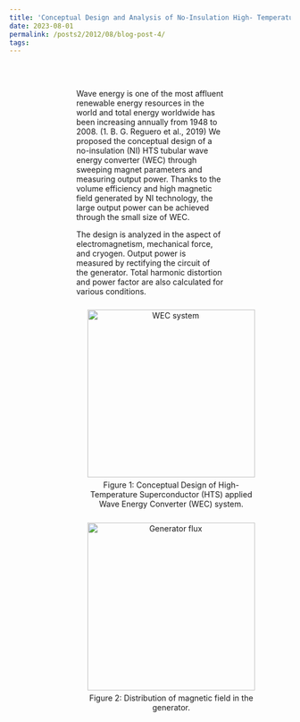```yaml
---
title: 'Conceptual Design and Analysis of No-Insulation High- Temperature Superconductor Tubular Wave Energy Converter'
date: 2023-08-01
permalink: /posts2/2012/08/blog-post-4/
tags:
---
```


<div style="margin-left: 120px; margin-right: 120px; margin-top: 60px;">

  Wave energy is one of the most affluent renewable energy resources in the world and total energy worldwide has been increasing annually from 1948 to 2008. (1. B. G. Reguero et al., 2019) We proposed the conceptual design of a no-insulation (NI) HTS tubular wave energy converter (WEC) through sweeping magnet parameters and measuring output power. Thanks to the volume efficiency and high magnetic field generated by NI technology, the large output power can be achieved through the small size of WEC.



  The design is analyzed in the aspect of electromagnetism, mechanical force, and cryogen. Output power is measured by rectifying the circuit of the generator. Total harmonic distortion and power factor are also calculated for various conditions.

<div style="text-align: center;">
      <figure style="display: inline-block; width: 320px; margin: 10px; vertical-align: top;">
        <img src="https://kyoungmokoo.github.io/images/WEC_system.png" alt="WEC system" style="width: 300px;">
        <figcaption style="text-align: center; padding: 5px;">Figure 1: Conceptual Design of High-Temperature Superconductor (HTS) applied Wave Energy Converter (WEC) system.</figcaption>
      </figure>
      <figure style="display: inline-block; width: 320px; margin: 10px; vertical-align: top;">
        <img src="https://kyoungmokoo.github.io/images/generator_flux.PNG" alt="Generator flux" style="width: 300px;">
        <figcaption style="text-align: center; padding: 5px;">Figure 2: Distribution of magnetic field in the generator.</figcaption>
      </figure>
</div>    
</div>